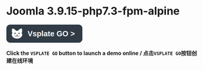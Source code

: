 # Joomla 3.9.15-php7.3-fpm-alpine

<a href="https://www.vsplate.com/?docker-compose=https://github.com/vsplate/dcenvs/joomla/3.9.15-php7.3-fpm-alpine"><img alt="VSPLATE GO" src="https://raw.githubusercontent.com/vsplate/images/master/vsgo_btn.png" width="200px"></a>

**Click the `VSPLATE GO` button to launch a demo online / 点击`VSPLATE GO`按钮创建在线环境**